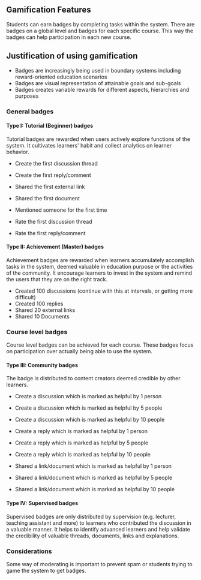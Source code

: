 ## Gamification Features

Students can earn badges by completing tasks within the system. There are badges on a global level and badges for each specific course. This way the badges can help participation in each new course.

## Justification of using gamification 

- Badges are increasingly being used in boundary systems including reward-oriented education scenarios
- Badges are visual representation of attainable goals and sub-goals
- Badges creates variable rewards for different aspects, hierarchies and purposes

### General badges

#### Type I: Tutorial (Beginner) badges  
Tutorial badges are rewarded when users actively explore functions of the system. It cultivates learners' habit and collect analytics on learner behavior.

- Create the first discussion thread
- Create the first reply/comment
- Shared the first external link
- Shared the first document

- Mentioned someone for the first time
- Rate the first discussion thread
- Rate the first reply/comment

#### Type II: Achievement (Master) badges  
Achievement badges are rewarded when learners accumulately accomplish tasks in the system, deemed valuable in education purpose or the activities of the community. It encourage learners to invest in the system and remind the users that they are on the right track.

- Created 100 discussions (continue with this at intervals, or getting more difficult)
- Created 100 replies
- Shared 20 external links
- Shared 10 Documents

### Course level badges

Course level badges can be achieved for each course. These badges focus on participation over actually being able to use the system.

#### Type III: Community badges  
The badge is distributed to content creators deemed credible by other learners.

- Create a discussion which is marked as helpful by 1 person
- Create a discussion which is marked as helpful by 5 people
- Create a discussion which is marked as helpful by 10 people

- Create a reply which is marked as helpful by 1 person
- Create a reply which is marked as helpful by 5 people
- Create a reply which is marked as helpful by 10 people

- Shared a link/document which is marked as helpful by 1 person
- Shared a link/document which is marked as helpful by 5 people
- Shared a link/document which is marked as helpful by 10 people

#### Type IV: Supervised badges  
Supervised badges are only distributed by supervision (e.g. lecturer, teaching assistant and more) to learners who contributed the discussion in a valuable manner. It helps to identify advanced learners and help validate the credibility of valuable threads, documents, links and explanations.

### Considerations

Some way of moderating is important to prevent spam or students trying to game the system to get badges.
